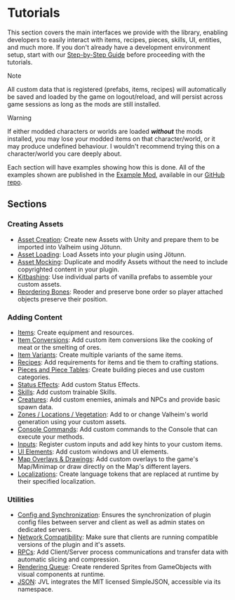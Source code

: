 ﻿# Tutorials

This section covers the main interfaces we provide with the library, enabling developers to easily interact with items, recipes, pieces, skills, UI, entities, and much more. If you don't already have a development environment setup, start with our [Step-by-Step Guide](../guides/guide.md) before proceeding with the tutorials.

> [!NOTE]
> All custom data that is registered (prefabs, items, recipes) will automatically be saved and loaded by the game on logout/reload, and will persist across game sessions as long as the mods are still installed.  

> [!WARNING]
> If either modded characters or worlds are loaded _**without**_ the mods installed, you may lose your modded items on that character/world, or it may produce undefined behaviour. I wouldn't recommend trying this on a character/world you care deeply about.

Each section will have examples showing how this is done. All of the examples shown are published in the [Example Mod](https://github.com/Valheim-Modding/JotunnModExample), available in our [GitHub repo](https://github.com/Valheim-Modding).

## Sections

### Creating Assets

* [Asset Creation](asset-creation.md): Create new Assets with Unity and prepare them to be imported into Valheim using Jötunn.
* [Asset Loading](asset-loading.md): Load Assets into your plugin using Jötunn.
* [Asset Mocking](asset-mocking.md): Duplicate and modify Assets without the need to include copyrighted content in your plugin.
* [Kitbashing](kitbash.md): Use individual parts of vanilla prefabs to assemble your custom assets.
* [Reordering Bones](bonereorder.md): Reoder and preserve bone order so player attached objects preserve their position.

### Adding Content

* [Items](items.md): Create equipment and resources.
* [Item Conversions](item-conversions.md): Add custom item conversions like the cooking of meat or the smelting of ores.
* [Item Variants](item-variants.md): Create multiple variants of the same items.
* [Recipes](recipes.md): Add requirements for items and tie them to crafting stations.
* [Pieces and Piece Tables](pieces.md): Create building pieces and use custom categories.
* [Status Effects](status-effects.md): Add custom Status Effects.
* [Skills](skills.md): Add custom trainable Skills.
* [Creatures](creatures.md): Add custom enemies, animals and NPCs and provide basic spawn data.
* [Zones / Locations / Vegetation](zones.md): Add to or change Valheim's world generation using your custom assets.
* [Console Commands](console-commands.md): Add custom commands to the Console that can execute your methods.
* [Inputs](inputs.md): Register custom inputs and add key hints to your custom items.
* [UI Elements](gui.md): Add custom windows and UI elements.
* [Map Overlays & Drawings](map.md): Add custom overlays to the game's Map/Minimap or draw directly on the Map's different layers.
* [Localizations](localization.md): Create language tokens that are replaced at runtime by their specified localization.

### Utilities

* [Config and Synchronization](config.md): Ensures the synchronization of plugin config files between server and client as well as admin states on dedicated servers.
* [Network Compatibility](networkcompatibility.md): Make sure that clients are running compatible versions of the plugin and it's assets.
* [RPCs](rpcs.md): Add Client/Server process communications and transfer data with automatic slicing and compression.
* [Rendering Queue](renderqueue.md): Create rendered Sprites from GameObjects with visual components at runtime.
* [JSON](https://github.com/mhallin/SimpleJSON.NET): JVL integrates the MIT licensed SimpleJSON, accessible via its namespace.